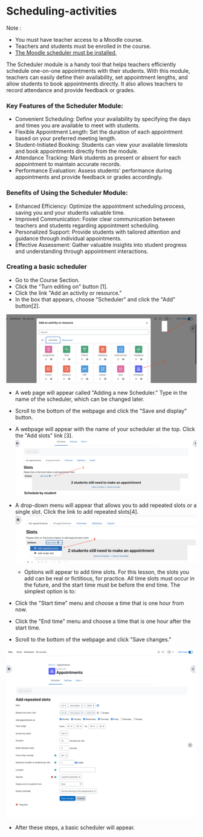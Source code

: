 <h1>Scheduling-activities</h1>

Note : 
* You must have teacher access to a Moodle course.
* Teachers and students must be enrolled in the course.
* [The Moodle scheduler must be installed,](https://github.com/LEARN-LK/lms/blob/master/Scheduling-activities-plugin.md)

The Scheduler module is a handy tool that helps teachers efficiently schedule one-on-one appointments with their students. With this module, teachers can easily define their availability, set appointment lengths, and allow students to book appointments directly. It also allows teachers to record attendance and provide feedback or grades.

<h3>Key Features of the Scheduler Module:</h3>

* Convenient Scheduling: Define your availability by specifying the days and times you are available to meet with students.
* Flexible Appointment Length: Set the duration of each appointment based on your preferred meeting length.
* Student-Initiated Booking: Students can view your available timeslots and book appointments directly from the module.
* Attendance Tracking: Mark students as present or absent for each appointment to maintain accurate records.
* Performance Evaluation: Assess students' performance during appointments and provide feedback or grades accordingly.

<h3>Benefits of Using the Scheduler Module:</h3>

* Enhanced Efficiency: Optimize the appointment scheduling process, saving you and your students valuable time.
* Improved Communication: Foster clear communication between teachers and students regarding appointment scheduling.
* Personalized Support: Provide students with tailored attention and guidance through individual appointments.
* Effective Assessment: Gather valuable insights into student progress and understanding through appointment interactions.

<h3>Creating a basic scheduler</h3>

* Go to the Course Section.
* Click the "Turn editing on" button [1].
* Click the link "Add an activity or resource."
* In the box that appears, choose "Scheduler" and click the "Add" button[2].
<img width="600" alt="image" src="https://github.com/LEARN-LK/lms/blob/master/img/74-add%20scheduler%20.png?raw=true">

* A web page will appear called "Adding a new Scheduler." Type in the name of the scheduler, which can be changed later.
* Scroll to the bottom of the webpage and click the "Save and display" button.
* A webpage will appear with the name of your scheduler at the top. Click the "Add slots" link [3].
   <img width="600" alt="image" src="https://github.com/LEARN-LK/lms/blob/master/img/75-add%20slot.png?raw=true">
* A drop-down menu will appear that allows you to add repeated slots or a single slot. Click the link to add repeated slots[4].
  <img width="600" alt="image" src="https://github.com/LEARN-LK/lms/blob/master/img/76-add%20repeat.png">

  * Options will appear to add time slots. For this lesson, the slots you add can be real or fictitious, for practice. All time slots must occur in the future, and the start time must be before the end time. The simplest option is to:
* Click the "Start time" menu and choose a time that is one hour from now.
* Click the "End time" menu and choose a time that is one hour after the start time.
* Scroll to the bottom of the webpage and click "Save changes."

 <img width="600" alt="image" src="https://github.com/LEARN-LK/lms/blob/master/img/77-scheduler.png?raw=true ">
  

* After these steps, a basic scheduler will appear. 
  

